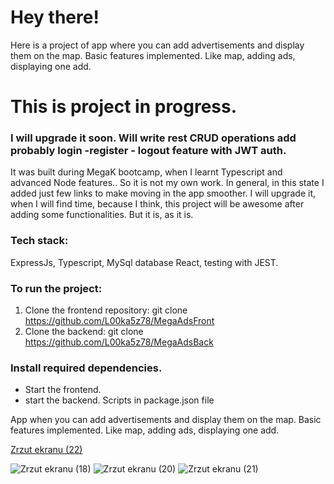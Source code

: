 

# Hey there!
Here is a project of app where you can add advertisements and display them on the map.
Basic features implemented. Like map, adding ads, displaying one add.

# This is project in progress.
### I will upgrade it soon. Will write rest CRUD operations add probably login -register - logout feature with JWT auth.


It was built during MegaK bootcamp, when I learnt Typescript and advanced Node features..
So it is not my own work. In general, in this state I added just few links to make moving in the app smoother.
 I will upgrade it, when I will find time, because I think, this project will be awesome after adding some functionalities.
But it is, as it is.

### Tech stack:
ExpressJs, Typescript, MySql database React, testing with JEST.

### To run the project:
1. Clone the  frontend repository: git clone https://github.com/L00ka5z78/MegaAdsFront
 2. Clone the backend: git clone https://github.com/L00ka5z78/MegaAdsBack

### Install required dependencies.
* Start the frontend.
* start the backend.
Scripts in package.json file

App when you can add advertisements and display them on the map.
Basic features implemented. Like map, adding ads, displaying one add.


[Zrzut ekranu (22)](https://user-images.githubusercontent.com/110019733/218260411-85a74b04-cc7a-4f23-9d4c-6928f409eb0e.png)



![Zrzut ekranu (18)](https://user-images.githubusercontent.com/110019733/218260405-d0a89e5b-ed70-4d46-aa2c-c80ce95571a5.png)
![Zrzut ekranu (20)](https://user-images.githubusercontent.com/110019733/218260408-64bb33c5-2d31-4176-9829-a0f7632f4d37.png)
![Zrzut ekranu (21)](https://user-images.githubusercontent.com/110019733/218260409-28cadd76-9072-4e3f-a334-f325eca080cb.png)
